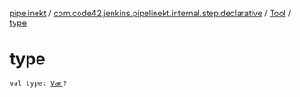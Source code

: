 [pipelinekt](../../index.md) / [com.code42.jenkins.pipelinekt.internal.step.declarative](../index.md) / [Tool](index.md) / [type](./type.md)

# type

`val type: `[`Var`](../../com.code42.jenkins.pipelinekt.core.vars/-var/index.md)`?`